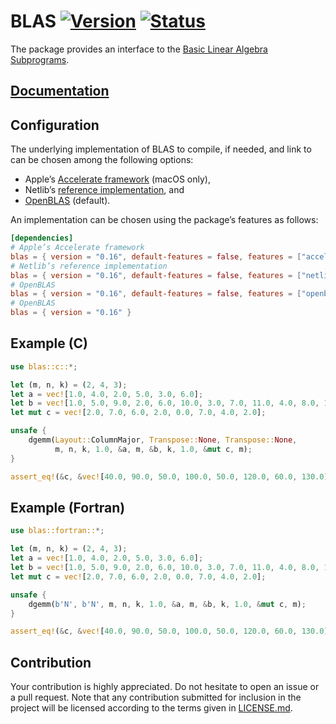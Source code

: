 # BLAS [![Version][version-img]][version-url] [![Status][status-img]][status-url]

The package provides an interface to the [Basic Linear Algebra
Subprograms][blas].

## [Documentation][documentation]

## Configuration

The underlying implementation of BLAS to compile, if needed, and link to can be
chosen among the following options:

* Apple’s [Accelerate framework][accelerate] (macOS only),
* Netlib’s [reference implementation][netlib], and
* [OpenBLAS][openblas] (default).

An implementation can be chosen using the package’s features as follows:

```toml
[dependencies]
# Apple’s Accelerate framework
blas = { version = "0.16", default-features = false, features = ["accelerate"] }
# Netlib’s reference implementation
blas = { version = "0.16", default-features = false, features = ["netlib"] }
# OpenBLAS
blas = { version = "0.16", default-features = false, features = ["openblas"] }
# OpenBLAS
blas = { version = "0.16" }
```

## Example (C)

```rust
use blas::c::*;

let (m, n, k) = (2, 4, 3);
let a = vec![1.0, 4.0, 2.0, 5.0, 3.0, 6.0];
let b = vec![1.0, 5.0, 9.0, 2.0, 6.0, 10.0, 3.0, 7.0, 11.0, 4.0, 8.0, 12.0];
let mut c = vec![2.0, 7.0, 6.0, 2.0, 0.0, 7.0, 4.0, 2.0];

unsafe {
    dgemm(Layout::ColumnMajor, Transpose::None, Transpose::None,
          m, n, k, 1.0, &a, m, &b, k, 1.0, &mut c, m);
}

assert_eq!(&c, &vec![40.0, 90.0, 50.0, 100.0, 50.0, 120.0, 60.0, 130.0]);
```

## Example (Fortran)

```rust
use blas::fortran::*;

let (m, n, k) = (2, 4, 3);
let a = vec![1.0, 4.0, 2.0, 5.0, 3.0, 6.0];
let b = vec![1.0, 5.0, 9.0, 2.0, 6.0, 10.0, 3.0, 7.0, 11.0, 4.0, 8.0, 12.0];
let mut c = vec![2.0, 7.0, 6.0, 2.0, 0.0, 7.0, 4.0, 2.0];

unsafe {
    dgemm(b'N', b'N', m, n, k, 1.0, &a, m, &b, k, 1.0, &mut c, m);
}

assert_eq!(&c, &vec![40.0, 90.0, 50.0, 100.0, 50.0, 120.0, 60.0, 130.0]);
```

## Contribution

Your contribution is highly appreciated. Do not hesitate to open an issue or a
pull request. Note that any contribution submitted for inclusion in the project
will be licensed according to the terms given in [LICENSE.md](LICENSE.md).

[accelerate]: https://developer.apple.com/reference/accelerate
[blas]: https://en.wikipedia.org/wiki/Basic_Linear_Algebra_Subprograms
[netlib]: http://www.netlib.org/blas
[openblas]: http://www.openblas.net

[documentation]: https://docs.rs/blas
[status-img]: https://travis-ci.org/stainless-steel/blas.svg?branch=master
[status-url]: https://travis-ci.org/stainless-steel/blas
[version-img]: https://img.shields.io/crates/v/blas.svg
[version-url]: https://crates.io/crates/blas
